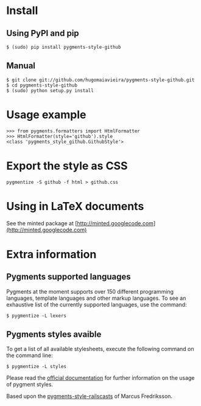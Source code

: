 # Install

## Using PyPI and pip

    $ (sudo) pip install pygments-style-github

## Manual

    $ git clone git://github.com/hugomaiavieira/pygments-style-github.git
    $ cd pygments-style-github
    $ (sudo) python setup.py install

# Usage example

    >>> from pygments.formatters import HtmlFormatter
    >>> HtmlFormatter(style='github').style
    <class 'pygments_style_github.GithubStyle'>

# Export the style as CSS

    pygmentize -S github -f html > github.css

# Using in LaTeX documents

See the minted package at
[http://minted.googlecode.com](http://minted.googlecode.com)


# Extra information

## Pygments supported languages

Pygments at the moment supports over 150 different programming languages,
template languages and other markup languages. To see an exhaustive list of the
currently supported languages, use the command:

    $ pygmentize -L lexers


## Pygments styles avaible

To get a list of all available stylesheets, execute the following command on the
command line:

    $ pygmentize -L styles


Please read the [official documentation](http://pygments.org/docs/) for further
information on the usage of pygment styles.

Based upon the
[pygments-style-railscasts](http://github.com/DrMegahertz/pygments-style-railscasts)
of Marcus Fredriksson.
